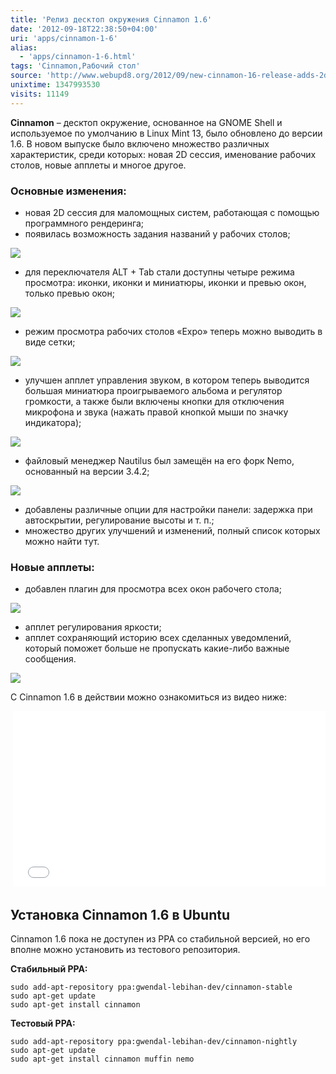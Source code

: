 ```yaml
---
title: 'Релиз десктоп окружения Cinnamon 1.6'
date: '2012-09-18T22:38:50+04:00'
uri: 'apps/cinnamon-1-6'
alias: 
  - 'apps/cinnamon-1-6.html'
tags: 'Cinnamon,Рабочий стол'
source: 'http://www.webupd8.org/2012/09/new-cinnamon-16-release-adds-2d-session.html'
unixtime: 1347993530
visits: 11149
---
```

**Cinnamon** – десктоп окружение, основанное на GNOME Shell и используемое по умолчанию в Linux Mint 13, было обновлено до версии 1.6. В новом выпуске было включено множество различных характеристик, среди которых: новая 2D сессия, именование рабочих столов, новые апплеты и многое другое.

### Основные изменения:

*   новая 2D сессия для маломощных систем, работающая с помощью программного рендеринга;
*   появилась возможность задания названий у рабочих столов;

[![](img/2012/09/18/22-00/cinnamon-1-6-2-8000581809-o.jpg)](img/2012/09/18/22-00/cinnamon-1-6-2-8000581809-o.jpg)

*   для переключателя ALT + Tab стали доступны четыре режима просмотра: иконки, иконки и миниатюры, иконки и превью окон, только превью окон;

[![](img/2012/09/18/22-00/cinnamon-1-6-1-8-8000581973-o.jpg)](img/2012/09/18/22-00/cinnamon-1-6-1-8-8000581973-o.jpg)

*   режим просмотра рабочих столов «Expo» теперь можно выводить в виде сетки;

[![](img/2012/09/18/22-00/cinnamon-1-6-5-8000581445-o.jpg)](img/2012/09/18/22-00/cinnamon-1-6-5-8000581445-o.jpg)

*   улучшен апплет управления звуком, в котором теперь выводится большая миниатюра проигрываемого альбома и регулятор громкости, а также были включены кнопки для отключения микрофона и звука (нажать правой кнопкой мыши по значку индикатора);

[![](img/2012/09/18/22-00/cinnamon-1-6-8000582421-o.jpg)](img/2012/09/18/22-00/cinnamon-1-6-8000582421-o.jpg)

*   файловый менеджер Nautilus был замещён на его форк Nemo, основанный на версии 3.4.2;

[![](img/2012/09/18/22-00/cinnamon-1-6-1-8000582269-o.jpg)](img/2012/09/18/22-00/cinnamon-1-6-1-8000582269-o.jpg)

*   добавлены различные опции для настройки панели: задержка при автоскрытии, регулирование высоты и т. п.;
*   множество других улучшений и изменений, полный список которых можно найти тут.

### Новые апплеты:

*   добавлен плагин для просмотра всех окон рабочего стола;

[![](img/2012/09/18/22-00/cinnamon-1-6-3-8000581587-o.jpg)](img/2012/09/18/22-00/cinnamon-1-6-3-8000581587-o.jpg)

*   апплет регулирования яркости;
*   апплет сохраняющий историю всех сделанных уведомлений, который поможет больше не пропускать какие-либо важные сообщения.

[![](img/2012/09/18/22-00/cinnamon-1-6-1-7-8000582182-o.jpg)](img/2012/09/18/22-00/cinnamon-1-6-1-7-8000582182-o.jpg)

С Cinnamon 1.6 в действии можно ознакомиться из видео ниже:

 <iframe width="500" height="281" src="//www.youtube.com/embed/PxSA9Rg4L_8" frameborder="0" allowfullscreen=""></iframe>

## Установка Cinnamon 1.6 в Ubuntu

Cinnamon 1.6 пока не доступен из PPA со стабильной версией, но его вполне можно установить из тестового репозитория.

**Стабильный PPA:**

```
sudo add-apt-repository ppa:gwendal-lebihan-dev/cinnamon-stable
sudo apt-get update
sudo apt-get install cinnamon
```

**Тестовый PPA:**

```
sudo add-apt-repository ppa:gwendal-lebihan-dev/cinnamon-nightly
sudo apt-get update
sudo apt-get install cinnamon muffin nemo
```
